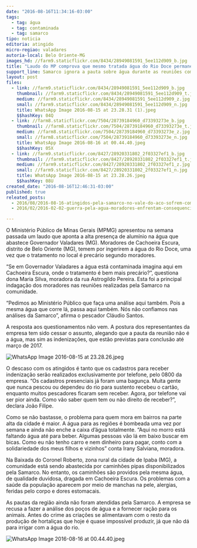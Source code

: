 ```yaml
---
date: "2016-08-16T11:34:16-03:00"
tags:
  - tag: água
  - tag: contaminada
  - tag: samarco
tipo: noticia
editoria: atingido
micro-regiao: valadares
autoria-local: Belo Oriente-MG
images_hd: //farm9.staticflickr.com/8434/28949081591_5ee112d909_b.jpg
title: "Laudo do MP comprova que mesmo tratada água do Rio Doce permanece contaminada em Governador Valadares "
support_line: Samarco ignora a pauta sobre água durante as reuniões com as comunidades e moradores pedem laudo do Ministério Público no Vale do Aço.
layout: post
files:
  - link: //farm9.staticflickr.com/8434/28949081591_5ee112d909_b.jpg
    thumbnail: //farm9.staticflickr.com/8434/28949081591_5ee112d909_t.jpg
    medium: //farm9.staticflickr.com/8434/28949081591_5ee112d909_z.jpg
    small: //farm9.staticflickr.com/8434/28949081591_5ee112d909_n.jpg
    title: WhatsApp Image 2016-08-15 at 23.28.31 (1).jpeg
    $$hashKey: 04Q
  - link: //farm8.staticflickr.com/7504/28739184960_d73393273e_b.jpg
    thumbnail: //farm8.staticflickr.com/7504/28739184960_d73393273e_t.jpg
    medium: //farm8.staticflickr.com/7504/28739184960_d73393273e_z.jpg
    small: //farm8.staticflickr.com/7504/28739184960_d73393273e_n.jpg
    title: WhatsApp Image 2016-08-16 at 00.44.40.jpeg
    $$hashKey: 05X
  - link: //farm9.staticflickr.com/8427/28920331802_2f03327ef1_b.jpg
    thumbnail: //farm9.staticflickr.com/8427/28920331802_2f03327ef1_t.jpg
    medium: //farm9.staticflickr.com/8427/28920331802_2f03327ef1_z.jpg
    small: //farm9.staticflickr.com/8427/28920331802_2f03327ef1_n.jpg
    title: WhatsApp Image 2016-08-15 at 23.28.26.jpeg
    $$hashKey: 08U
created_date: "2016-08-16T12:46:31-03:00"
published: true
releated_posts:
  - 2016/08/2016-08-16-atingidos-pela-samarco-no-vale-do-aco-sofrem-com-agua-contaminada.md
  - 2016/02/2016-02-02-guerra-pela-agua-moradores-enfrentam-consequencias-da-contaminacao-do-rio-doce.md

---
```

<p>O Minist&eacute;rio P&uacute;blico de Minas Gerais (MPMG) apresentou na semana passada um laudo que aponta a alta presen&ccedil;a de alum&iacute;nio na &aacute;gua que abastece Governador Valadares (MG). Moradores de Cachoeira Escura, distrito de Belo Oriente (MG), temem por ingerirem a &aacute;gua do Rio Doce, uma vez que o tratamento no local &eacute; prec&aacute;rio segundo moradores.</p>

<p>&ldquo;Se em Governador Valadares a &aacute;gua est&aacute; contaminada imagina aqui em Cachoeira Escura, onde o tratamento &eacute; bem mais prec&aacute;rio?&rdquo;, questiona dona Maria Silva, moradora da rua Astrogildo Pereira. Esta foi a principal indaga&ccedil;&atilde;o dos moradores nas reuni&otilde;es realizadas pela Samarco na comunidade.</p>

<p>&ldquo;Pedimos ao Minist&eacute;rio P&uacute;blico que fa&ccedil;a uma an&aacute;lise aqui tamb&eacute;m. Pois a mesma &aacute;gua que corre l&aacute;, passa aqui tamb&eacute;m. N&oacute;s n&atilde;o confiamos nas an&aacute;lises da Samarco&rdquo;, afirma o pescador Cl&aacute;udio Santos.</p>

<p>A resposta aos questionamentos n&atilde;o vem. A postura dos representantes da empresa tem sido cessar o assunto, alegando que a pauta da reuni&atilde;o n&atilde;o &eacute; a &aacute;gua, mas sim as indeniza&ccedil;&otilde;es, que est&atilde;o previstas para conclus&atilde;o at&eacute; mar&ccedil;o de 2017.</p>

<p><img alt="WhatsApp Image 2016-08-15 at 23.28.26.jpeg" src="//farm9.staticflickr.com/8427/28920331802_2f03327ef1_b.jpg" /></p>

<p>O descaso com os atingidos &eacute; tanto que os cadastros para receber indeniza&ccedil;&atilde;o ser&atilde;o realizados exclusivamente por telefone, pelo 0800 da empresa. &ldquo;Os cadastros presenciais j&aacute; foram uma bagun&ccedil;a. Muita gente que nunca pescou ou dependeu do rio para sustento recebeu o cart&atilde;o, enquanto muitos pescadores ficaram sem receber. Agora, por telefone vai ser pior ainda. Como v&atilde;o saber quem tem ou n&atilde;o direito de receber?&rdquo;, declara Jo&atilde;o Filipe.</p>

<p>Como se n&atilde;o bastasse, o problema para quem mora em bairros na parte alta da cidade &eacute; maior. A &aacute;gua para as regi&otilde;es &eacute; bombeada uma vez por semana e ainda n&atilde;o enche a caixa d&rsquo;&aacute;gua totalmente. &ldquo;Aqui no morro est&aacute; faltando &aacute;gua at&eacute; para beber. Algumas pessoas v&atilde;o l&aacute; em baixo buscar em bicas. Como eu n&atilde;o tenho carro e nem dinheiro para pagar, conto com a solidariedade dos meus filhos e vizinhos&rdquo; conta Irany Salviana, moradora.</p>

<p>Na Baixada do Coronel Roberto, zona rural da cidade de Ipaba (MG), a comunidade est&aacute; sendo abastecida por caminh&otilde;es pipas disponibilizados pela Samarco. No entanto, os caminh&otilde;es s&atilde;o providos pela mesma &aacute;gua, de qualidade duvidosa, dragada em Cachoeira Escura. Os problemas com a sa&uacute;de da popula&ccedil;&atilde;o aparecem por meio de manchas na pele, alergias, feridas pelo corpo e dores estomacais.</p>

<p>As pautas da regi&atilde;o ainda n&atilde;o foram atendidas pela Samarco. A empresa se recusa a fazer a an&aacute;lise dos po&ccedil;os de &aacute;gua e a fornecer ra&ccedil;&atilde;o para os animais. Antes do crime as cria&ccedil;&otilde;es se alimentavam com o resto da produ&ccedil;&atilde;o de hortali&ccedil;as que hoje &eacute; quase imposs&iacute;vel produzir, j&aacute; que n&atilde;o d&aacute; para irrigar com a &aacute;gua do rio.&nbsp;</p>

<p><img alt="WhatsApp Image 2016-08-16 at 00.44.40.jpeg" src="//farm8.staticflickr.com/7504/28739184960_d73393273e_b.jpg" /></p>
